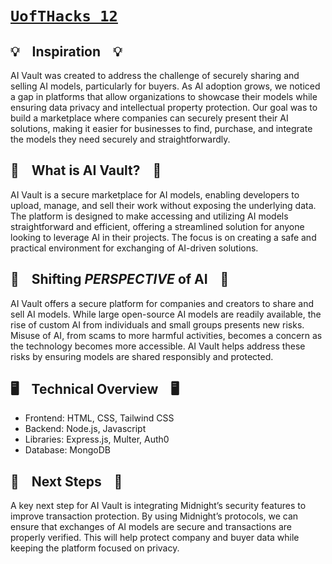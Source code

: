 # [`UofTHacks 12`](https://dorahacks.io/buidl/21659)

## 💡 &nbsp;&nbsp;&nbsp;**Inspiration**&nbsp;&nbsp;&nbsp; 💡
AI Vault was created to address the challenge of securely sharing and selling AI models, particularly for buyers. As AI adoption grows, we noticed a gap in platforms that allow organizations to showcase their models while ensuring data privacy and intellectual property protection. Our goal was to build a marketplace where companies can securely present their AI solutions, making it easier for businesses to find, purchase, and integrate the models they need securely and straightforwardly.

## 🤔 &nbsp;&nbsp;&nbsp;**What is AI Vault?**&nbsp;&nbsp;&nbsp; 🤔
AI Vault is a secure marketplace for AI models, enabling developers to upload, manage, and sell their work without exposing the underlying data. The platform is designed to make accessing and utilizing AI models straightforward and efficient, offering a streamlined solution for anyone looking to leverage AI in their projects. The focus is on creating a safe and practical environment for exchanging of AI-driven solutions.


## 🔄 &nbsp;&nbsp;&nbsp;**Shifting *PERSPECTIVE* of AI**&nbsp;&nbsp;&nbsp; 🔄
AI Vault offers a secure platform for companies and creators to share and sell AI models. While large open-source AI models are readily available, the rise of custom AI from individuals and small groups presents new risks. Misuse of AI, from scams to more harmful activities, becomes a concern as the technology becomes more accessible. AI Vault helps address these risks by ensuring models are shared responsibly and protected.

## 🖥 &nbsp;&nbsp;&nbsp;**Technical Overview**&nbsp;&nbsp;&nbsp; 🖥
- Frontend: HTML, CSS, Tailwind CSS
- Backend: Node.js, Javascript
- Libraries: Express.js, Multer, Auth0
- Database: MongoDB

## 🚀 &nbsp;&nbsp;&nbsp;**Next Steps**&nbsp;&nbsp;&nbsp; 🚀
A key next step for AI Vault is integrating Midnight’s security features to improve transaction protection. By using Midnight’s protocols, we can ensure that exchanges of AI models are secure and transactions are properly verified. This will help protect company and buyer data while keeping the platform focused on privacy.

